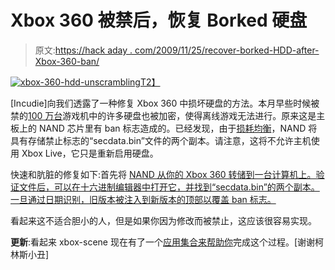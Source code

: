 # Xbox 360 被禁后，恢复 Borked 硬盘

> 原文:[https://hack aday . com/2009/11/25/recover-borked-HDD-after-Xbox-360-ban/](https://hackaday.com/2009/11/25/recover-borked-hdd-after-xbox-360-ban/)

[![](../Images/d95c0dd4cc0446e2b642933c8187b4f2.png "xbox-360-hdd-unscrambling")T2】](http://hackaday.com/files/2009/11/xbox-360-hdd-unscrambling.jpg)

[Incudie]向我们透露了一种修复 Xbox 360 中损坏硬盘的方法。本月早些时候被禁的[100 万台](http://hackaday.com/2009/11/17/banned-xbox-360s-boon-or-bust/)游戏机中的许多硬盘也被加密，使得离线游戏无法进行。原来这是主板上的 NAND 芯片里有 ban 标志造成的。已经发现，由于[损耗均衡](http://en.wikipedia.org/wiki/Wear_levelling)，NAND 将具有存储禁止标志的“secdata.bin”文件的两个副本。请注意，这将不允许主机使用 Xbox Live，它只是重新启用硬盘。

快速和肮脏的修复如下:首先将 [NAND 从你的 Xbox 360 转储到一台计算机上。验证文件后，可以在十六进制编辑器中打开它，并找到“secdata.bin”的两个副本。一旦通过日期识别，旧版本被注入到新版本的顶部以覆盖 ban 标志。](http://forums.xbox-scene.com/index.php?showtopic=690493)

看起来这不适合胆小的人，但是如果你因为修改而被禁止，这应该很容易实现。

**更新**:看起来 xbox-scene 现在有了一个[应用集合来帮助你](http://www.xbox-scene.com/xbox1data/sep/EkVAklFEykKVCRayhA.php)完成这个过程。[谢谢柯林斯小丑]